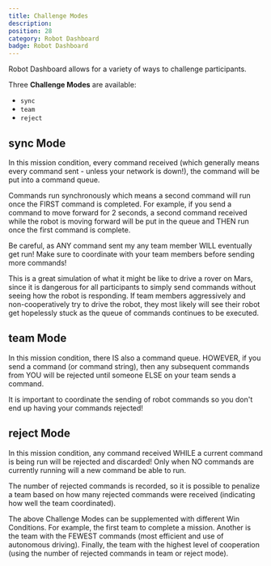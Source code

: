```yaml
---
title: Challenge Modes
description:
position: 28
category: Robot Dashboard
badge: Robot Dashboard
---
```


Robot Dashboard allows for a variety of ways to challenge participants.

Three **Challenge Modes** are available:

- `sync`
- `team`
- `reject`

## **sync** Mode

In this mission condition, every command received (which generally means every command sent - unless your network is down!), the command will be put into a command queue.

Commands run synchronously which means a second command will run once the FIRST command is completed. For example, if you send a command to move forward for 2 seconds, a second command received while the robot is moving forward will be put in the queue and THEN run once the first command is complete.

Be careful, as ANY command sent my any team member WILL eventually get run! Make sure to coordinate with your team members before sending more commands!

This is a great simulation of what it might be like to drive a rover on Mars, since it is dangerous for all participants to simply send commands without seeing how the robot is responding. If team members aggressively and non-cooperatively try to drive the robot, they most likely will see their robot get hopelessly stuck as the queue of commands continues to be executed.

## **team** Mode

In this mission condition, there IS also a command queue. HOWEVER, if you send a command (or command string), then any subsequent commands from YOU will be rejected until someone ELSE on your team sends a command.

It is important to coordinate the sending of robot commands so you don't end up having your commands rejected!

## **reject** Mode

In this mission condition, any command received WHILE a current command is being run will be rejected and discarded! Only when NO commands are currently running will a new command be able to run.

The number of rejected commands is recorded, so it is possible to penalize a team based on how many rejected commands were received (indicating how well the team coordinated).

<alert type="info">
    The above Challenge Modes can be supplemented with different Win Conditions. For example, the first team to complete a mission. Another is the team with the FEWEST commands (most efficient and use of autonomous driving). Finally, the team with the highest level of cooperation (using the number of rejected commands in team or reject mode).
</alert>
